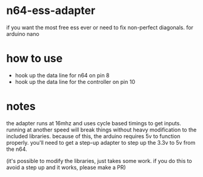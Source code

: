 # n64-ess-adapter
if you want the most free ess ever or need to fix non-perfect diagonals. for arduino nano

# how to use
* hook up the data line for n64 on pin 8
* hook up the data line for the controller on pin 10

# notes
the adapter runs at 16mhz and uses cycle based timings to get inputs. running at another speed will break things without heavy modification to the included libraries. because of this, the arduino requires 5v to function properly. you'll need to get a step-up adapter to step up the 3.3v to 5v from the n64.

(it's possible to modify the libraries, just takes some work. if you do this to avoid a step up and it works, please make a PR)

